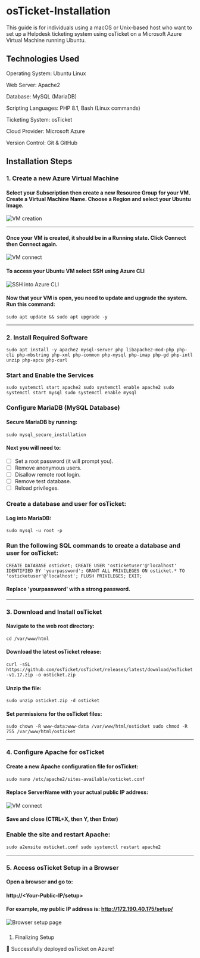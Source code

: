 # osTicket-Installation
This guide is for individuals using a macOS or Unix-based host who want to set up a Helpdesk ticketing system using osTicket on a Microsoft Azure Virtual Machine running Ubuntu.




## Technologies Used

Operating System: Ubuntu Linux

Web Server: Apache2

Database: MySQL (MariaDB)

Scripting Languages: PHP 8.1, Bash (Linux commands)

Ticketing System: osTicket

Cloud Provider: Microsoft Azure

Version Control: Git & GitHub


## Installation Steps
### 1. Create a new Azure Virtual Machine  

 #### Select your __Subscription__ then create a new __Resource Group__ for your VM. Create a __Virtual Machine Name__. Choose a __Region__  and select your Ubuntu __Image__.
  ![VM creation](images/createvm.png)  

          
***     




#### Once your VM is created, it should be in  a __Running__ state. Click __Connect__ then __Connect__ again.

 ![VM connect](images/connect.png)   



#### To access your Ubuntu VM select __SSH using Azure CLI__
 ![SSH into Azure CLI](images/cli.png) 



#### Now that your VM is open, you need to update and upgrade the system. Run this command:
`sudo apt update && sudo apt upgrade -y`

****

### 2. Install Required Software  
   `sudo apt install -y apache2 mysql-server php libapache2-mod-php php-cli php-mbstring php-xml php-common php-mysql php-imap php-gd php-intl unzip php-apcu php-curl`

   ### Start and Enable the Services
   `sudo systemctl start apache2
sudo systemctl enable apache2
sudo systemctl start mysql
sudo systemctl enable mysql`

### Configure MariaDB (MySQL Database)
#### Secure MariaDB by running:
`sudo mysql_secure_installation`

#### Next you will need to: 
- [ ] Set a root password (it will prompt you).
- [ ] Remove anonymous users.
- [ ] Disallow remote root login.
- [ ] Remove test database.
- [ ] Reload privileges.

### Create a database and user for osTicket:
#### Log into MariaDB:
`sudo mysql -u root -p`

### Run the following SQL commands to create a database and user for osTicket:
`CREATE DATABASE osticket;
CREATE USER 'osticketuser'@'localhost' IDENTIFIED BY 'yourpassword';
GRANT ALL PRIVILEGES ON osticket.* TO 'osticketuser'@'localhost';
FLUSH PRIVILEGES;
EXIT;`
#### Replace __'yourpassword'__ with a strong password.

****

### 3. Download and Install osTicket
#### Navigate to the web root directory:
`cd /var/www/html`
#### Download the latest osTicket release:
`curl -sSL https://github.com/osTicket/osTicket/releases/latest/download/osTicket-v1.17.zip -o osticket.zip`
#### Unzip the file:
`sudo unzip osticket.zip -d osticket`
#### Set permissions for the osTicket files:
`sudo chown -R www-data:www-data /var/www/html/osticket
sudo chmod -R 755 /var/www/html/osticket`

****

### 4. Configure Apache for osTicket
#### Create a new Apache configuration file for osTicket:
`sudo nano /etc/apache2/sites-available/osticket.conf`
#### Replace __ServerName__ with your actual public IP address:
![VM connect](images/conf.png)   
#### Save and close (CTRL+X, then Y, then Enter)

### Enable the site and restart Apache:
`sudo a2ensite osticket.conf
sudo systemctl restart apache2`
****

### 5. Access osTicket Setup in a Browser
#### Open a browser and go to:
#### http://<Your-Public-IP/setup>
#### For example, my public IP address is: http://172.190.40.175/setup/ 
![Browser setup page ](images/installed.png)   

###




1. Finalizing Setup

🚀 Successfully deployed osTicket on Azure!
